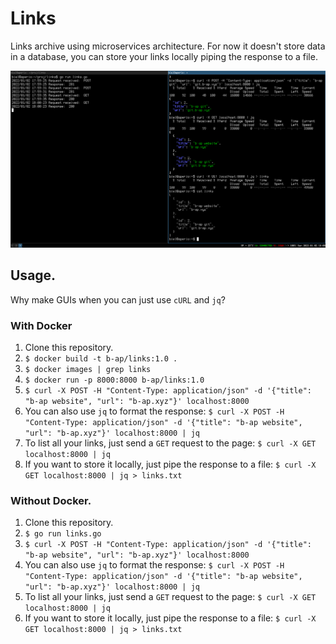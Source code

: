 # Links

Links archive using microservices architecture.
For now it doesn't store data in a database, you can store your links locally piping the response to a file.

![links demo](/static/linksDemo.png)

## Usage.

Why make GUIs when you can just use `cURL` and `jq`?

### With Docker

1. Clone this repository.
2. `$ docker build -t b-ap/links:1.0 .`
3. `$ docker images | grep links`
4. `$ docker run -p 8000:8000 b-ap/links:1.0`
5. `$ curl -X POST -H "Content-Type: application/json" -d '{"title": "b-ap website", "url": "b-ap.xyz"}' localhost:8000`
6. You can also use `jq` to format the response:
`$ curl -X POST -H "Content-Type: application/json" -d '{"title": "b-ap website", "url": "b-ap.xyz"}' localhost:8000 | jq`
7. To list all your links, just send a `GET` request to the page:
`$ curl -X GET localhost:8000 | jq`
8. If you want to store it locally, just pipe the response to a file:
`$ curl -X GET localhost:8000 | jq > links.txt`

### Without Docker.

1. Clone this repository.
2. `$ go run links.go`
3. `$ curl -X POST -H "Content-Type: application/json" -d '{"title": "b-ap website", "url": "b-ap.xyz"}' localhost:8000`
4. You can also use `jq` to format the response:
`$ curl -X POST -H "Content-Type: application/json" -d '{"title": "b-ap website", "url": "b-ap.xyz"}' localhost:8000 | jq`
5. To list all your links, just send a `GET` request to the page:
`$ curl -X GET localhost:8000 | jq`
6. If you want to store it locally, just pipe the response to a file:
`$ curl -X GET localhost:8000 | jq > links.txt`
